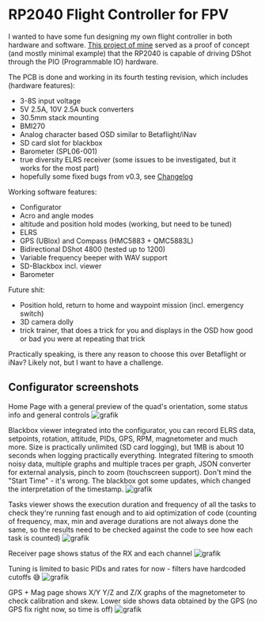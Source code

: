 # RP2040 Flight Controller for FPV

I wanted to have some fun designing my own flight controller in both hardware and software. [This project of mine](https://github.com/bastian2001/Hardware-DShot-on-RP2040) served as a proof of concept (and mostly minimal example) that the RP2040 is capable of driving DShot through the PIO (Programmable IO) hardware.

The PCB is done and working in its fourth testing revision, which includes (hardware features):

-   3-8S input voltage
-   5V 2.5A, 10V 2.5A buck converters
-   30.5mm stack mounting
-   BMI270
-   Analog character based OSD similar to Betaflight/iNav
-   SD card slot for blackbox
-   Barometer (SPL06-001)
-   true diversity ELRS receiver (some issues to be investigated, but it works for the most part)
-   hopefully some fixed bugs from v0.3, see [Changelog](PCB/Changelog.md)

Working software features:

-   Configurator
-   Acro and angle modes
-   altitude and position hold modes (working, but need to be tuned)
-   ELRS
-   GPS (UBlox) and Compass (HMC5883 + QMC5883L)
-   Bidirectional DShot 4800 (tested up to 1200)
-   Variable frequency beeper with WAV support
-   SD-Blackbox incl. viewer
-   Barometer

Future shit:

-   Position hold, return to home and waypoint mission (incl. emergency switch)
-   3D camera dolly
-   trick trainer, that does a trick for you and displays in the OSD how good or bad you were at repeating that trick

Practically speaking, is there any reason to choose this over Betaflight or iNav? Likely not, but I want to have a challenge.

## Configurator screenshots

Home Page with a general preview of the quad's orientation, some status info and general controls
![grafik](https://github.com/user-attachments/assets/725f180a-3289-4ce4-969a-6d8dde11a078)

Blackbox viewer integrated into the configurator, you can record ELRS data, setpoints, rotation, attitude, PIDs, GPS, RPM, magnetometer and much more. Size is practically unlimited (SD card logging), but 1MB is about 10 seconds when logging practically everything. Integrated filtering to smooth noisy data, multiple graphs and multiple traces per graph, JSON converter for external analysis, pinch to zoom (touchscreen support). Don't mind the "Start Time" - it's wrong. The blackbox got some updates, which changed the interpretation of the timestamp.
![grafik](https://github.com/user-attachments/assets/bb819397-651f-4cb0-9b38-71407371d939)

Tasks viewer shows the execution duration and frequency of all the tasks to check they're running fast enough and to aid optimization of code (counting of frequency, max, min and average durations are not always done the same, so the results need to be checked against the code to see how each task is counted)
![grafik](https://github.com/user-attachments/assets/9b534745-9b4a-4360-bc34-2277b3d5ddf8)

Receiver page shows status of the RX and each channel
![grafik](https://github.com/user-attachments/assets/bbb3fcbe-68ee-4360-bbdb-47f93a442701)

Tuning is limited to basic PIDs and rates for now - filters have hardcoded cutoffs 😅
![grafik](https://github.com/user-attachments/assets/6c2688b9-4fe8-4278-bf45-2c150c2fc7e7)

GPS + Mag page shows X/Y Y/Z and Z/X graphs of the magnetometer to check calibration and skew. Lower side shows data obtained by the GPS (no GPS fix right now, so time is off)
![grafik](https://github.com/user-attachments/assets/e8557ebf-9b01-48e6-96f9-f8104626bf0b)



